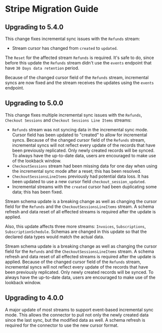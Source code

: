 # Stripe Migration Guide

## Upgrading to 5.4.0

This change fixes incremental sync issues with the `Refunds` stream:

- Stream cursor has changed from `created` to `updated`.

The `Reset` for the affected stream `Refunds` is required. It's safe to do, since before this update the `Refunds` stream didn't use the `events` endpoint that have `30 Days data retention` period.

Because of the changed cursor field of the `Refunds` stream, incremental syncs are now fixed and the stream receives the updates using the `events` endpoint.

## Upgrading to 5.0.0

This change fixes multiple incremental sync issues with the `Refunds`, `Checkout Sessions` and `Checkout Sessions Line Items` streams:

- `Refunds` stream was not syncing data in the incremental sync mode. Cursor field has been updated to "created" to allow for incremental syncs. Because of the changed cursor field of the `Refunds` stream, incremental syncs will not reflect every update of the records that have been previously replicated. Only newly created records will be synced. To always have the up-to-date data, users are encouraged to make use of the lookback window.
- `CheckoutSessions` stream had been missing data for one day when using the incremental sync mode after a reset; this has been resolved.
- `CheckoutSessionsLineItems` previously had potential data loss. It has been updated to use a new cursor field `checkout_session_updated`.
- Incremental streams with the `created` cursor had been duplicating some data; this has been fixed.

Stream schema update is a breaking change as well as changing the cursor field for the `Refunds` and the `CheckoutSessionsLineItems` stream. A schema refresh and data reset of all effected streams is required after the update is applied.

Also, this update affects three more streams: `Invoices`, `Subscriptions`, `SubscriptionSchedule`. Schemas are changed in this update so that the declared data types would match the actual data.

Stream schema update is a breaking change as well as changing the cursor field for the `Refunds` and the `CheckoutSessionsLineItems` stream. A schema refresh and data reset of all effected streams is required after the update is applied.
Because of the changed cursor field of the `Refunds` stream, incremental syncs will not reflect every update of the records that have been previously replicated. Only newly created records will be synced. To always have the up-to-date data, users are encouraged to make use of the lookback window.

## Upgrading to 4.0.0

A major update of most streams to support event-based incremental sync mode. This allows the connector to pull not only the newly created data since the last sync, but the modified data as well.
A schema refresh is required for the connector to use the new cursor format.
